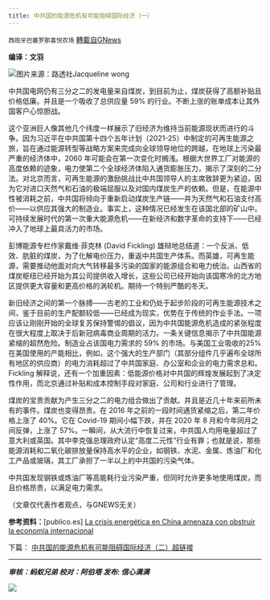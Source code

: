 ```yaml
---
title: 中共国的能源危机有可能阻碍国际经济（一）
---
```

`西班牙巴塞罗那喜悦农场` [轉載自GNews](https://gnews.org/zh-hans/1613389/)

**编译：文羽**

![](https://assets.gnews.org/wp-content/uploads/2021/10/tempsnip60.png)图片来源：路透社Jacqueline wong

中共国电网仍有三分之二的发电量来自煤炭，到目前为止，煤炭获得了高额补贴且价格低廉。并且是一个吸收了总供应量 59% 的行业。不断上涨的账单成本让其外国客户心惊胆战。

这个亚洲巨人像其他几个纬度一样展示了旧经济为维持当前能源现状而进行的斗争。因为习近平在中共国第十四个五年计划（2021-25）中制定的可再生能源之旅，旨在通过能源转型等战略方案来完成向全球领导地位的跨越，在地球上污染最严重的经济体中，2060 年可能会在第一次变化时搁浅。根据大世界工厂对能源的高度依赖的迹象，电力使第二个全球经济体陷入通货膨胀压力，揭示了深刻的二分法。对北京而言，可再生能源的激励挑战比中共国领导人的主席致辞更为紧迫，因为它对进口天然气和石油的极端屈服以及对国内煤炭生产的依赖。但是，在能源中性被消耗之前，中共国将倾向于重新启动煤炭生产链——并为天然气和石油支付高价——以供应其强大的制造业。事实上，这种情况已经发生在该国北部的矿山中。可持续发展时代的第一次重大能源危机——在新经济和数字革命的支持下——已经冲入了地球上最具活力的市场。

彭博能源专栏作家戴维·菲克林 (David Fickling) 雄辩地总结道：一个反派、低效、肮脏的煤炭，为了化解电价压力，重返中共国生产体系。而英雄，可再生能源，需要推动他面对向大气转移最多污染的国家的能源组合和电力统治。山西省的煤炭枢纽已经开始为其公司提供收入增长，这些公司已经开始向该国寒冷的北方地区提供更大容量和更高价格的涡轮机。期待一个特别严酷的冬天。

新旧经济之间的第一个脉搏——古老的工业和仍处于起步阶段的可再生能源技术之间，鉴于目前的生产配额较低——已经成为现实，优势在于传统的作业手法。一项应该让刚刚开始的全球复苏保持警惕的倡议，因为中共国能源危机造成的紧张程度在很大程度上取决于后新冠病毒商业周期的活力。一条关键信息揭示了中共国能源紧缩的超然危险。制造业占该国电力需求的 59% 的市场。与美国工业吸收的25%在美国使用的产能相比，例如，这个强大的生产部门（其部分组件几乎遍布全球所有地区的供应商）的电力消耗超过了中共国家庭、办公室和企业的电力需求总和。 Fickling 解释说，还有一个加重因素：低能源价格对中共国的辉煌发展起到了决定性作用，而北京通过补贴和成本控制手段对家庭、公司和行业进行了管理。

煤炭的宝贵贡献为产生三分之二的电力组合做出了贡献。并且是近几十年来前所未有的事件。煤炭也变得昂贵。在 2016 年之前的一段时间通货紧缩之后，第二年价格上涨了 40%。它在 Covid-19 期间小幅下跌，并在 2020 年 8 月和今年同月之间反弹，上涨了 57%。一瞬间，从大流行中恢复过来，中共国人均用电量超过了意大利或英国。其中李克强总理政府认定“高度二元性”行业有罪；也就是说，那些能源消耗和二氧化碳排放量保持高水平的企业，如钢铁、水泥、金属、炼油厂和化工产品或玻璃，其工厂承担了一半以上的中共国的污染气体。

中共国发现钢铁或炼油厂等高能耗行业污染严重，但同时允许更多地使用煤炭，而且价格昂贵，以满足电力需求。

（文章仅代表作者观点，与GNEWS无关）

**参考资料：**[publico.es] [La crisis energética en China amenaza con obstruir la economía internacional](https://www.publico.es/internacional/crisis-china-crisis-energetica-china-amenaza-obstruir-economia-internacional.html)

下篇： [中共国的能源危机有可能阻碍国际经济（二）超链接](https://gnews.org/zh-hans/1613411/)

* * *

***审核：蚂蚁兄弟
校对：阿伯塔
发布: 信心满满***

![](https://assets.gnews.org/wp-content/uploads/2021/10/GNEWS_CH.-1-3.jpeg)
